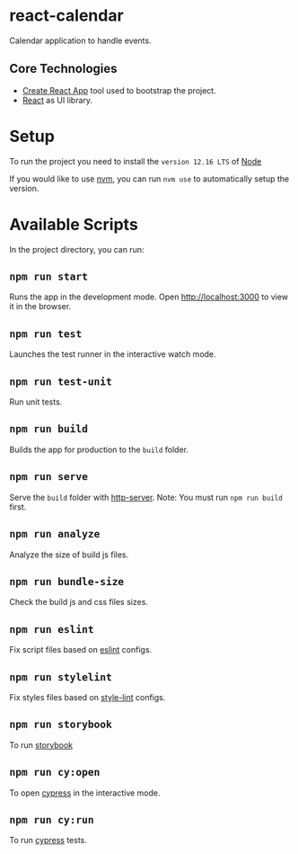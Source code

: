 
# react-calendar

Calendar application to handle events.

## Core Technologies

- [Create React App](https://github.com/facebook/create-react-app) tool used to bootstrap the project.
- [React](https://reactjs.org/) as UI library.

# Setup

To run the project you need to install the `version 12.16 LTS` of [Node](https://nodejs.org/en/)

If you would like to use [nvm](https://github.com/nvm-sh/nvm), you can run `nvm use` to automatically setup the version.

# Available Scripts

In the project directory, you can run:

## `npm run start`

Runs the app in the development mode.
Open [http://localhost:3000](http://localhost:3000) to view it in the browser.

## `npm run test`

Launches the test runner in the interactive watch mode.

## `npm run test-unit`

Run unit tests.

## `npm run build`

Builds the app for production to the `build` folder.

## `npm run serve`

Serve the `build` folder with [http-server](https://www.npmjs.com/package/http-server).
Note: You must run `npm run build` first.

## `npm run analyze`

Analyze the size of build js files.

## `npm run bundle-size`

Check the build js and css files sizes.

## `npm run eslint`

Fix script files based on [eslint](https://eslint.org/) configs.

## `npm run stylelint`

Fix styles files based on [style-lint](https://stylelint.io/) configs.

## `npm run storybook`

To run [storybook](https://storybook.js.org/)

## `npm run cy:open`

To open [cypress](https://www.cypress.io/) in the interactive mode.

## `npm run cy:run`

To run [cypress](https://www.cypress.io/) tests.
